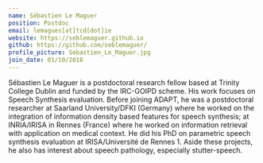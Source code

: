 ```yaml
---
name: Sébastien Le Maguer
position: Postdoc
email: lemagues[at]tcd[dot]ie
website: https://seblemaguer.github.io
github: https://github.com/seblemaguer/
profile_picture: Sebastien_Le_Maguer.jpg
join_date: 01/10/2018
---
```


Sébastien Le Maguer is a postdoctoral research fellow based at Trinity College Dublin and funded by the IRC-GOIPD scheme. His work focuses on Speech Synthesis evaluation. Before joining ADAPT, he was a postdoctoral researcher at Saarland University/DFKI (Germany) where he worked on the integration of information density based features for speech synthesis; at INRIA/IRISA in Rennes (France) where he worked on information retrieval with application on medical context. He did his PhD on parametric speech synthesis evaluation at IRISA/Université de Rennes 1. Aside these projects, he also has interest about speech pathology, especially stutter-speech.
